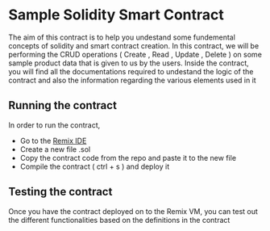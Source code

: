 # Sample Solidity Smart Contract

The aim of this contract is to help you undestand some fundemental concepts of solidity and smart contract creation. In this contract,
we will be performing the CRUD operations ( Create , Read , Update , Delete ) on some sample product data that is given to us by the users.
Inside the contract, you will find all the documentations required to undestand the logic of the contract and also the information regarding the various elements used in it

## Running the contract

In order to run the contract,
* Go to the [Remix IDE](https://remix.ethereum.org/)
* Create a new file <new-file-name>.sol
* Copy the contract code from the repo and paste it to the new file
* Compile the contract ( ctrl + s ) and deploy it

## Testing the contract

Once you have the contract deployed on to the Remix VM, you can test out the different functionalities based on the definitions in the contract
